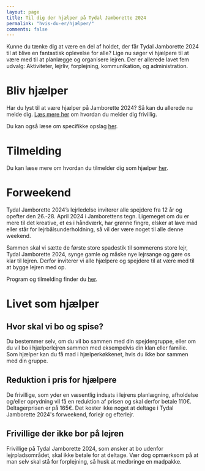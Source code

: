 ```yaml
---
layout: page
title: Til dig der hjælper på Tydal Jamborette 2024
permalink: "hvis-du-er/hjælper/"
comments: false
---
```


Kunne du tænke dig at være en del af holdet, der får Tydal Jamborette 2024 til at blive en fantastisk oplevelse for alle? Lige nu søger vi hjælpere til at være med til at planlægge og organisere lejren. Der er allerede lavet fem udvalg: Aktiviteter, lejrliv, forplejning, kommunikation, og administration.

# Bliv hjælper

Har du lyst til at være hjælper på Jamborette 2024? Så kan du allerede nu melde dig. [Læs mere her](/bliv-hjaelper/) om hvordan du melder dig frivillig.

Du kan også læse om specifikke opslag [her](/hjaelper-opslag/).

# Tilmelding

Du kan læse mere om hvordan du tilmelder dig som hjælper [her](/tilmelding/hjælper).

# Forweekend

Tydal Jamborette 2024’s lejrledelse inviterer alle spejdere fra 12 år og opefter den 26.-28. April 2024 i Jamborettens tegn. Ligemeget om du er mere til det kreative, et es i håndværk, har grønne fingre, elsker at lave mad eller står for lejrbålsunderholdning, så vil der være noget til alle denne weekend.

Sammen skal vi sætte de første store spadestik til sommerens store lejr, Tydal Jamborette 2024, synge gamle og måske nye lejrsange og gøre os klar til lejren. Derfor inviterer vi alle hjælpere og spejdere til at være med til at bygge lejren med op.

Program og tilmelding finder du [her](/forweekend/).

# Livet som hjælper

## Hvor skal vi bo og spise?

Du bestemmer selv, om du vil bo sammen med din spejdergruppe, eller om du vil bo i hjælperlejren sammen med eksempelvis din klan eller familie. Som hjælper kan du få mad i hjælperkøkkenet, hvis du ikke bor sammen med din gruppe.

## Reduktion i pris for hjælpere

De frivillige, som yder en væsentlig indsats i lejrens planlægning, afholdelse og/eller oprydning vil få en reduktion af prisen og skal derfor betale 110€. Deltagerprisen er på 165€. Det koster ikke noget at deltage i Tydal Jamborette 2024's forweekend, forlejr og efterlejr.

## Frivillige der ikke bor på lejren

Frivillige på Tydal Jamborette 2024, som ønsker at bo udenfor lejrpladsområdet, skal ikke betale for at deltage. Vær dog opmærksom på at man selv skal stå for forplejning, så husk at medbringe en madpakke.